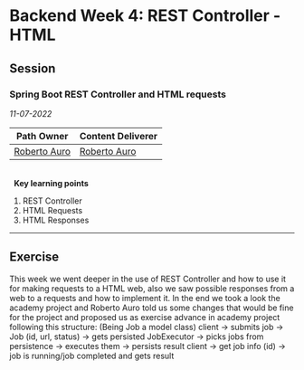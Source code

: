 # Backend Week 4: REST Controller - HTML

## Session

### Spring Boot REST Controller and HTML requests

_11-07-2022_

<!-- (Do not change the line below!!!) -->

| **Path Owner**                               | **Content Deliverer**                        |
| -------------------------------------------- | -------------------------------------------- |
| [Roberto Auro](https://github.com/robertoaz) | [Roberto Auro](https://github.com/robertoaz) | \   |

\
&nbsp; <!-- (Do not change this and above line PLEASE!!!) -->
**Key learning points** <!-- (Do not change this line!!!) -->

1. REST Controller
2. HTML Requests
3. HTML Responses

---

## Exercise

This week we went deeper in the use of REST Controller and how to use it for making requests to a HTML web, also we saw possible responses from a web to a requests and how to implement it. In the end we took a look the academy project and Roberto Auro told us some changes that would be fine for the project and proposed us as exercise advance in academy project following this structure: (Being Job a model class)
  client -> submits job -> Job (id, url, status) -> gets persisted
  JobExecutor -> picks jobs from persistence -> executes them -> persists result
  client -> get job info (id) -> job is running/job completed and gets result


<Statement>
